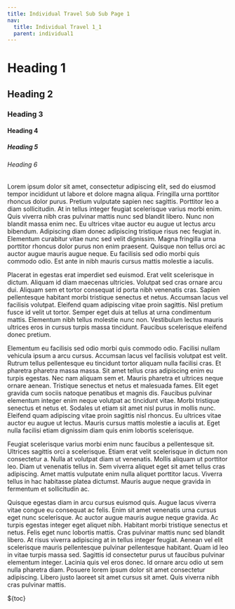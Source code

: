 ```yaml
---
title: Individual Travel Sub Sub Page 1
nav:
  title: Individual Travel 1_1
  parent: individual1
---
```


# Heading 1

## Heading 2

### Heading 3

#### Heading 4

##### Heading 5

###### Heading 6

Lorem ipsum dolor sit amet, consectetur adipiscing elit, sed do eiusmod tempor incididunt ut labore et dolore magna aliqua. Fringilla urna porttitor rhoncus dolor purus. Pretium vulputate sapien nec sagittis. Porttitor leo a diam sollicitudin. At in tellus integer feugiat scelerisque varius morbi enim. Quis viverra nibh cras pulvinar mattis nunc sed blandit libero. Nunc non blandit massa enim nec. Eu ultrices vitae auctor eu augue ut lectus arcu bibendum. Adipiscing diam donec adipiscing tristique risus nec feugiat in. Elementum curabitur vitae nunc sed velit dignissim. Magna fringilla urna porttitor rhoncus dolor purus non enim praesent. Quisque non tellus orci ac auctor augue mauris augue neque. Eu facilisis sed odio morbi quis commodo odio. Est ante in nibh mauris cursus mattis molestie a iaculis.

Placerat in egestas erat imperdiet sed euismod. Erat velit scelerisque in dictum. Aliquam id diam maecenas ultricies. Volutpat sed cras ornare arcu dui. Aliquam sem et tortor consequat id porta nibh venenatis cras. Sapien pellentesque habitant morbi tristique senectus et netus. Accumsan lacus vel facilisis volutpat. Eleifend quam adipiscing vitae proin sagittis. Nisl pretium fusce id velit ut tortor. Semper eget duis at tellus at urna condimentum mattis. Elementum nibh tellus molestie nunc non. Vestibulum lectus mauris ultrices eros in cursus turpis massa tincidunt. Faucibus scelerisque eleifend donec pretium.

Elementum eu facilisis sed odio morbi quis commodo odio. Facilisi nullam vehicula ipsum a arcu cursus. Accumsan lacus vel facilisis volutpat est velit. Rutrum tellus pellentesque eu tincidunt tortor aliquam nulla facilisi cras. Et pharetra pharetra massa massa. Sit amet tellus cras adipiscing enim eu turpis egestas. Nec nam aliquam sem et. Mauris pharetra et ultrices neque ornare aenean. Tristique senectus et netus et malesuada fames. Elit eget gravida cum sociis natoque penatibus et magnis dis. Faucibus pulvinar elementum integer enim neque volutpat ac tincidunt vitae. Morbi tristique senectus et netus et. Sodales ut etiam sit amet nisl purus in mollis nunc. Eleifend quam adipiscing vitae proin sagittis nisl rhoncus. Eu ultrices vitae auctor eu augue ut lectus. Mauris cursus mattis molestie a iaculis at. Eget nulla facilisi etiam dignissim diam quis enim lobortis scelerisque.

Feugiat scelerisque varius morbi enim nunc faucibus a pellentesque sit. Ultrices sagittis orci a scelerisque. Etiam erat velit scelerisque in dictum non consectetur a. Nulla at volutpat diam ut venenatis. Mollis aliquam ut porttitor leo. Diam ut venenatis tellus in. Sem viverra aliquet eget sit amet tellus cras adipiscing. Amet mattis vulputate enim nulla aliquet porttitor lacus. Viverra tellus in hac habitasse platea dictumst. Mauris augue neque gravida in fermentum et sollicitudin ac.

Quisque egestas diam in arcu cursus euismod quis. Augue lacus viverra vitae congue eu consequat ac felis. Enim sit amet venenatis urna cursus eget nunc scelerisque. Ac auctor augue mauris augue neque gravida. Ac turpis egestas integer eget aliquet nibh. Habitant morbi tristique senectus et netus. Felis eget nunc lobortis mattis. Cras pulvinar mattis nunc sed blandit libero. At risus viverra adipiscing at in tellus integer feugiat. Aenean vel elit scelerisque mauris pellentesque pulvinar pellentesque habitant. Quam id leo in vitae turpis massa sed. Sagittis id consectetur purus ut faucibus pulvinar elementum integer. Lacinia quis vel eros donec. Id ornare arcu odio ut sem nulla pharetra diam. Posuere lorem ipsum dolor sit amet consectetur adipiscing. Libero justo laoreet sit amet cursus sit amet. Quis viverra nibh cras pulvinar mattis.

${toc}

